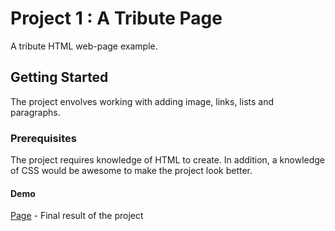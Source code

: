 # Project 1 : A Tribute Page

A tribute HTML web-page example.

## Getting Started

The project envolves working with adding image, links, lists and paragraphs.

### Prerequisites

The project requires knowledge of HTML to create. In addition, a knowledge of CSS would be awesome to make the project look better.

#### Demo
[Page](https://ahmedsomaa.github.io/HTML-Practice-Projects/project-1/) - Final result of the project